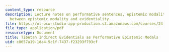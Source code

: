 ```yaml
---
content_type: resource
description: Lecture notes on performative sentences, epistemic modality, and connections
  between epistemic modality and evidentiality.
file: https://ol-ocw-studio-app-production.s3.amazonaws.com/courses/24-910-topics-in-linguistics-theory-spring-2003/c8657a191da45c1f7437f23293f793cf_3_epistemicperformative.pdf
file_type: application/pdf
resourcetype: Document
title: Tibetan Indirect Evidentials as Performative Epistemic Modals
uid: c8657a19-1da4-5c1f-7437-f23293f793cf
---
```

